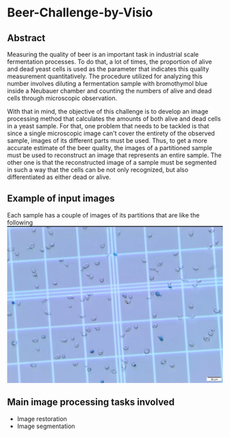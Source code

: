 # Beer-Challenge-by-Visio

## Abstract
Measuring the quality of beer is an important task in industrial scale
fermentation processes. To do that, a lot of times, the proportion of
alive and dead yeast cells is used as the parameter that indicates this
quality measurement quantitatively. The procedure utilized for analyzing
this number involves diluting a fermentation sample with bromothymol blue
inside a Neubauer chamber and counting the numbers of alive and dead cells
through microscopic observation.

With that in mind, the objective of this challenge is to develop an image
processing method that calculates the amounts of both alive and dead cells
in a yeast sample. For that, one problem that needs to be tackled is that
since a single microscopic image can't cover the entirety of the observed
sample, images of its different parts must be used. Thus, to get a more
accurate estimate of the beer quality, the images of a partitioned sample
must be used to reconstruct an image that represents an entire sample.  The
other one is that the reconstructed image of a sample must be segmented in
such a way that the cells can be not only recognized, but also differentiated
as either dead or alive. 

## Example of input images
Each sample has a couple of images of its partitions that are like the following
![image](./partition.png)

## Main image processing tasks involved
- Image restoration
- Image segmentation
